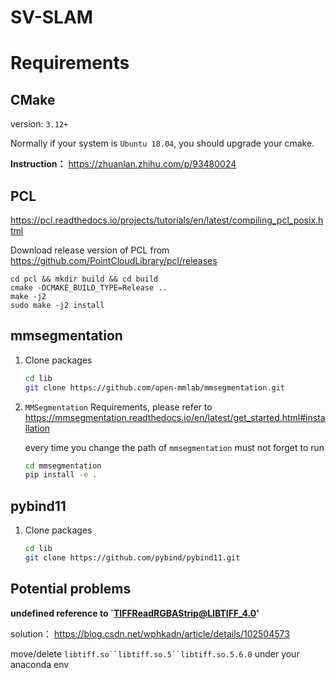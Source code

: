# SV-SLAM

# Requirements

## CMake

version: `3.12+`

Normally if your system is `Ubuntu 18.04`, you should upgrade your cmake.

**Instruction：** https://zhuanlan.zhihu.com/p/93480024

## PCL

https://pcl.readthedocs.io/projects/tutorials/en/latest/compiling_pcl_posix.html

Download release version of PCL from https://github.com/PointCloudLibrary/pcl/releases

```
cd pcl && mkdir build && cd build
cmake -DCMAKE_BUILD_TYPE=Release ..
make -j2
sudo make -j2 install
```

## mmsegmentation

1. Clone packages

   ```bash
   cd lib
   git clone https://github.com/open-mmlab/mmsegmentation.git
   ```

2. `MMSegmentation` Requirements, please refer to <https://mmsegmentation.readthedocs.io/en/latest/get_started.html#installation>

   every time you change the path of `mmsegmentation` must not forget to run

   ```bash
   cd mmsegmentation
   pip install -e .
   ```

## pybind11

1. Clone packages

   ```bash
   cd lib
   git clone https://github.com/pybind/pybind11.git
   ```


## Potential problems

**undefined reference to `TIFFReadRGBAStrip@LIBTIFF_4.0'**

solution： https://blog.csdn.net/wphkadn/article/details/102504573

move/delete `libtiff.so``libtiff.so.5``libtiff.so.5.6.0` under your anaconda env